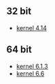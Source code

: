 ## 32 bit

- [kernel 4.14](./32/4.14/)

## 64 bit

- [kernel 6.1.3](./64/6.1.3/)
- [kernel 6.6](./64/6.6/)
